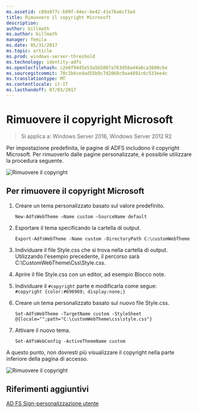 ```yaml
---
ms.assetid: c89a977c-b09f-44ec-be42-41e76a6cf3ad
title: Rimuovere il copyright Microsoft
description: 
author: billmath
ms.author: billmath
manager: femila
ms.date: 05/31/2017
ms.topic: article
ms.prod: windows-server-threshold
ms.technology: identity-adfs
ms.openlocfilehash: c2e6f9445e53a5b5867a763d58ad4a6ca3600cbe
ms.sourcegitcommit: 70c1b6cedad55b9c7d2068c9aa4891c6c533ee4c
ms.translationtype: MT
ms.contentlocale: it-IT
ms.lasthandoff: 07/03/2017
---
```

# <a name="remove-the-microsoft-copyright"></a>Rimuovere il copyright Microsoft 

>Si applica a: Windows Server 2016, Windows Server 2012 R2
 
Per impostazione predefinita, le pagine di ADFS includono il copyright Microsoft. Per rimuoverlo dalle pagine personalizzate, è possibile utilizzare la procedura seguente. 

![Rimuovere il copyright](media/AD-FS-user-sign-in-customization/ADFS_Blue_Custom1.png) 
  
## <a name="to-remove-the-microsoft-copyright"></a>Per rimuovere il copyright Microsoft  
  
1.  Creare un tema personalizzato basato sul valore predefinito.  
  

    `New-AdfsWebTheme –Name custom –SourceName default ` 
 
  
2.  Esportare il tema specificando la cartella di output.  

    `Export-AdfsWebTheme -Name custom -DirectoryPath C:\customWebTheme ` 

  
3.  Individuare il file Style.css che si trova nella cartella di output. Utilizzando l'esempio precedente, il percorso sarà C:\\CustomWebTheme\\Css\\Style.css.  
  
4.  Aprire il file Style.css con un editor, ad esempio Blocco note.  
  
5.  Individuare il `#copyright` parte e modificarla come segue:  
  `#copyright {color:#696969; display:none;} ` 
 
6.  Creare un tema personalizzato basato sul nuovo file Style.css.  
  
    `Set-AdfsWebTheme -TargetName custom -StyleSheet @{locale="";path="C:\customWebTheme\css\style.css"}  `

7.  Attivare il nuovo tema.  
  

    `Set-AdfsWebConfig -ActiveThemeName custom ` 


A questo punto, non dovresti più visualizzare il copyright nella parte inferiore della pagina di accesso.

![Rimuovere il copyright](media/AD-FS-user-sign-in-customization/ADFS_Blue_Custom1a.png) 

## <a name="additional-references"></a>Riferimenti aggiuntivi 
[AD FS Sign-personalizzazione utente](AD-FS-user-sign-in-customization.md) 
